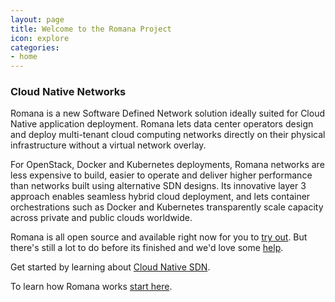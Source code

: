 ```yaml
---
layout: page
title: Welcome to the Romana Project
icon: explore
categories:
- home
---
```


### Cloud Native Networks

Romana is a new Software Defined Network solution ideally suited for Cloud Native application deployment. Romana lets data center operators design and deploy multi-tenant cloud computing networks directly on their physical infrastructure without a virtual network overlay. 

For OpenStack, Docker and Kubernetes deployments, Romana networks are less expensive to build, easier to operate and deliver higher performance than networks built using alternative SDN designs. 
Its innovative layer 3 approach enables seamless hybrid cloud deployment, and lets container orchestrations such as Docker and Kubernetes transparently scale capacity across private and public clouds worldwide.

Romana is all open source and available right now for you to [try out](/3-Try). But there's still a lot to do before its finished and we'd love some [help](/7-GetInvolved/).

Get started by learning about [Cloud Native SDN](/cloudnative/cloudnative/).

To learn how Romana works [start here](/2-HowItWorks/).
